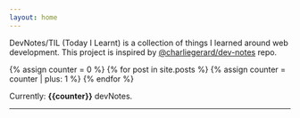 ```yaml
---
layout: home
---
```


DevNotes/TIL (Today I Learnt) is a collection of things I learned around web development. This project is inspired by [@charliegerard/dev-notes](https://github.com/charliegerard/dev-notes) repo.

{% assign counter = 0 %}
{% for post in site.posts %}
  {% assign counter = counter | plus: 1 %}
{% endfor %}

Currently: <b>{{counter}}</b> devNotes.

---